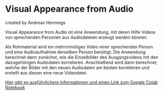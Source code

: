 # Visual Appearance from Audio

created by Andreas Hennings

Visual Appearance from Audio ist eine Anwendung, mit deren Hilfe Videos von sprechenden Personen aus Audiodateien erzeugt werden können.

Als Rohmaterial wird ein mehrminütiges Video einer sprechenden Person und eine Audioaufnahme derselben Person benötigt. 
Die Anwendung berechnet dann zunächst, wie die Einzelbilder des Ausgangsvideos mit den dazugehörigen Audiodaten korrelieren.
Anschließend wird dann berechnet, welche der Bilder mit den neuen Audiodaten am besten korrelieren und erstellt aus diesen eine neue Videodatei.

[Hier gibt es ausführlichere Informationen und einen Link zum Google Colab Notebook](/VAFA.ipynb)

